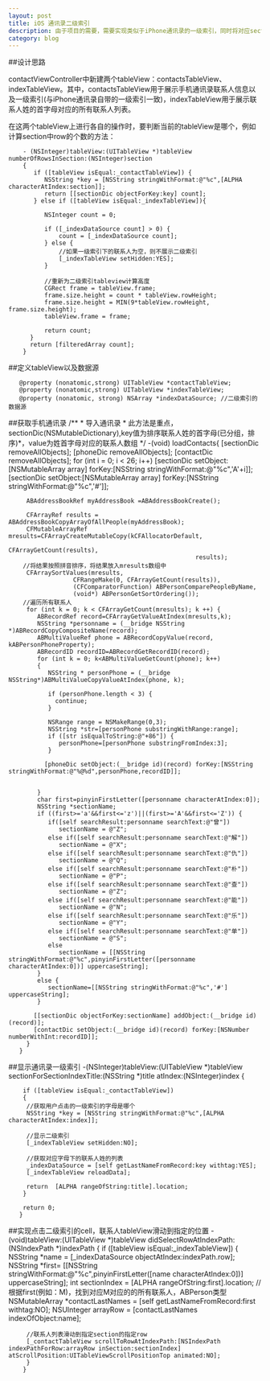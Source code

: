 ```yaml
---
layout: post
title: iOS 通讯录二级索引
description: 由于项目的需要，需要实现类似于iPhone通讯录的一级索引，同时将对应section下的联系人lastName做为二级索引，实现更快、更方便的通讯录联系人查找。
category: blog
---
```


##设计思路

contactViewController中新建两个tableView：contactsTableView、indexTableView。其中，contactsTableView用于展示手机通讯录联系人信息以及一级索引(与iPhone通讯录自带的一级索引一致)，indexTableView用于展示联系人姓的首字母对应的所有联系人列表。

在这两个tableView上进行各自的操作时，要判断当前的tableView是哪个，例如计算section中row的个数的方法：
 
        - (NSInteger)tableView:(UITableView *)tableView numberOfRowsInSection:(NSInteger)section
        {
           if ([tableView isEqual:_contactTableView]) {
              NSString *key = [NSString stringWithFormat:@"%c",[ALPHA characterAtIndex:section]];
              return [[sectionDic objectForKey:key] count];
           } else if ([tableView isEqual:_indexTableView]){
        
              NSInteger count = 0;
        
              if ([_indexDataSource count] > 0) {
                  count = [_indexDataSource count];
              } else {
                  //如果一级索引下的联系人为空，则不展示二级索引
                  [_indexTableView setHidden:YES];
              }
        
              //重新为二级索引tableview计算高度
              CGRect frame = tableView.frame;
              frame.size.height = count * tableView.rowHeight;
              frame.size.height = MIN(9*tableView.rowHeight, frame.size.height);
              tableView.frame = frame;
        
              return count;
          }
          return [filteredArray count];
        }

##定义tableView以及数据源

       @property (nonatomic,strong) UITableView *contactTableView;
       @property (nonatomic,strong) UITableView *indexTableView;
       @property (nonatomic, strong) NSArray *indexDataSource; //二级索引的数据源


##获取手机通讯录
       /**
        *  导入通讯录
        *  此方法是重点，sectionDic(NSMutableDictionary),key值为排序联系人姓的首字母(已分组，排序)*，value为姓首字母对应的联系人数组
       */
       -(void) loadContacts{
         [sectionDic removeAllObjects];
         [phoneDic   removeAllObjects];
         [contactDic removeAllObjects];
         for (int i = 0; i < 26; i++) 
             [sectionDic setObject:[NSMutableArray array] forKey:[NSString stringWithFormat:@"%c",'A'+i]];
         [sectionDic setObject:[NSMutableArray array] forKey:[NSString stringWithFormat:@"%c",'#']];
    
         ABAddressBookRef myAddressBook =ABAddressBookCreate();
    
         CFArrayRef results = ABAddressBookCopyArrayOfAllPeople(myAddressBook);
         CFMutableArrayRef mresults=CFArrayCreateMutableCopy(kCFAllocatorDefault,
                                                        CFArrayGetCount(results),
                                                        results);
        //将结果按照拼音排序，将结果放入mresults数组中
         CFArraySortValues(mresults,
                      CFRangeMake(0, CFArrayGetCount(results)),
                      (CFComparatorFunction) ABPersonComparePeopleByName,
                      (void*) ABPersonGetSortOrdering());
        //遍历所有联系人
         for (int k = 0; k < CFArrayGetCount(mresults); k ++) {
            ABRecordRef record=CFArrayGetValueAtIndex(mresults,k);
            NSString *personname = (__bridge NSString *)ABRecordCopyCompositeName(record);
            ABMultiValueRef phone = ABRecordCopyValue(record, kABPersonPhoneProperty);
            ABRecordID recordID=ABRecordGetRecordID(record);
            for (int k = 0; k<ABMultiValueGetCount(phone); k++)
            {
               NSString * personPhone = (__bridge NSString*)ABMultiValueCopyValueAtIndex(phone, k);
            
               if (personPhone.length < 3) {
                 continue;
               }
            
               NSRange range = NSMakeRange(0,3);
               NSString *str=[personPhone substringWithRange:range];
               if ([str isEqualToString:@"+86"]) {
                  personPhone=[personPhone substringFromIndex:3];
               }
            
              [phoneDic setObject:(__bridge id)(record) forKey:[NSString stringWithFormat:@"%@%d",personPhone,recordID]];
            
            
            }
            char first=pinyinFirstLetter([personname characterAtIndex:0]);
            NSString *sectionName;
            if ((first>='a'&&first<='z')||(first>='A'&&first<='Z')) {
               if([self searchResult:personname searchText:@"曾"])
                  sectionName = @"Z";
               else if([self searchResult:personname searchText:@"解"])
                  sectionName = @"X";
               else if([self searchResult:personname searchText:@"仇"])
                  sectionName = @"Q";
               else if([self searchResult:personname searchText:@"朴"])
                  sectionName = @"P";
               else if([self searchResult:personname searchText:@"查"])
                  sectionName = @"Z";
               else if([self searchResult:personname searchText:@"能"])
                  sectionName = @"N";
               else if([self searchResult:personname searchText:@"乐"])
                  sectionName = @"Y";
               else if([self searchResult:personname searchText:@"单"])
                  sectionName = @"S";
               else
                  sectionName = [[NSString stringWithFormat:@"%c",pinyinFirstLetter([personname characterAtIndex:0])] uppercaseString];
            }
            else {
               sectionName=[[NSString stringWithFormat:@"%c",'#'] uppercaseString];
            }
        
           [[sectionDic objectForKey:sectionName] addObject:(__bridge id)(record)];
           [contactDic setObject:(__bridge id)(record) forKey:[NSNumber numberWithInt:recordID]];
         }
       }




##显示通讯录一级索引
       -(NSInteger)tableView:(UITableView *)tableView sectionForSectionIndexTitle:(NSString *)title atIndex:(NSInteger)index
       {
    
        if ([tableView isEqual:_contactTableView])
        {
         //获取用户点击的一级索引的字母是哪个
         NSString *key = [NSString stringWithFormat:@"%c",[ALPHA characterAtIndex:index]];
        
         //显示二级索引
         [_indexTableView setHidden:NO];
        
         //获取对应字母下的联系人姓的列表
         _indexDataSource = [self getLastNameFromRecord:key withtag:YES];
         [_indexTableView reloadData];
        
         return  [ALPHA rangeOfString:title].location;
        }
    
        return 0;
       }



##实现点击二级索引的cell，联系人tableView滑动到指定的位置
       - (void)tableView:(UITableView *)tableView didSelectRowAtIndexPath:(NSIndexPath *)indexPath {
         if ([tableView isEqual:_indexTableView]) {
         NSString *name = [_indexDataSource objectAtIndex:indexPath.row];
         NSString *first= [[NSString stringWithFormat:@"%c",pinyinFirstLetter([name characterAtIndex:0])] uppercaseString];
         int sectionIndex = [ALPHA rangeOfString:first].location;
         //根据first(例如：M)，找到对应M对应的的所有联系人，ABPerson类型
         NSMutableArray *contactLastNames = [self getLastNameFromRecord:first withtag:NO];
         NSUInteger arrayRow = [contactLastNames indexOfObject:name];
        
         //联系人列表滑动到指定section的指定row
         [_contactTableView scrollToRowAtIndexPath:[NSIndexPath indexPathForRow:arrayRow inSection:sectionIndex] atScrollPosition:UITableViewScrollPositionTop animated:NO];
         }
        }